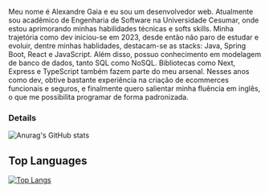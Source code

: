 Meu nome é Alexandre Gaia e eu sou um desenvolvedor web. Atualmente sou acadêmico de Engenharia de Software na Universidade Cesumar, onde estou aprimorando minhas habilidades técnicas e softs skills.
Minha trajetória como dev iniciou-se em 2023, desde então não paro de estudar e evoluir, dentre minhas hablidades, destacam-se as stacks: Java, Spring Boot, React e JavaScript. Além disso, possuo conhecimento em modelagem de banco de dados, tanto SQL como NoSQL. Bibliotecas como Next, Express e TypeScript também fazem parte do meu arsenal. Nesses anos como dev, obtive bastante experiência na criação de ecommerces funcionais e seguros, e finalmente quero salientar minha fluência em inglês, o que me possibilita programar de forma padronizada.

### Details
![Anurag's GitHub stats](https://github-readme-stats.vercel.app/api?username=coder-gaia&show_icons=true&theme=tokyonight)

## Top Languages
[![Top Langs](https://github-readme-stats.vercel.app/api/top-langs/?username=coder-gaia&layout=donut)](https://github.com/anuraghazra/github-readme-stats)




<!---
coder-gaia/coder-gaia is a ✨ special ✨ repository because its `README.md` (this file) appears on your GitHub profile.
You can click the Preview link to take a look at your changes.
--->

